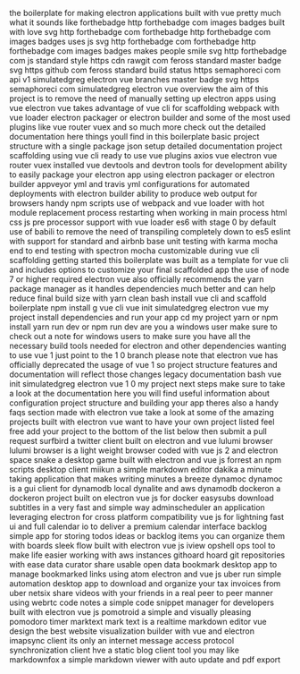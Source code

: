 the boilerplate for making electron applications built with vue pretty much what it sounds like forthebadge http forthebadge com images badges built with love svg http forthebadge com forthebadge http forthebadge com images badges uses js svg http forthebadge com forthebadge http forthebadge com images badges makes people smile svg http forthebadge com js standard style https cdn rawgit com feross standard master badge svg https github com feross standard build status https semaphoreci com api v1 simulatedgreg electron vue branches master badge svg https semaphoreci com simulatedgreg electron vue overview the aim of this project is to remove the need of manually setting up electron apps using vue electron vue takes advantage of vue cli for scaffolding webpack with vue loader electron packager or electron builder and some of the most used plugins like vue router vuex and so much more check out the detailed documentation here things youll find in this boilerplate basic project structure with a single package json setup detailed documentation project scaffolding using vue cli ready to use vue plugins axios vue electron vue router vuex installed vue devtools and devtron tools for development ability to easily package your electron app using electron packager or electron builder appveyor yml and travis yml configurations for automated deployments with electron builder ability to produce web output for browsers handy npm scripts use of webpack and vue loader with hot module replacement process restarting when working in main process html css js pre processor support with vue loader es6 with stage 0 by default use of babili to remove the need of transpiling completely down to es5 eslint with support for standard and airbnb base unit testing with karma mocha end to end testing with spectron mocha customizable during vue cli scaffolding getting started this boilerplate was built as a template for vue cli and includes options to customize your final scaffolded app the use of node 7 or higher required electron vue also officially recommends the yarn package manager as it handles dependencies much better and can help reduce final build size with yarn clean bash install vue cli and scaffold boilerplate npm install g vue cli vue init simulatedgreg electron vue my project install dependencies and run your app cd my project yarn or npm install yarn run dev or npm run dev are you a windows user make sure to check out a note for windows users to make sure you have all the necessary build tools needed for electron and other dependencies wanting to use vue 1 just point to the 1 0 branch please note that electron vue has officially deprecated the usage of vue 1 so project structure features and documentation will reflect those changes legacy documentation bash vue init simulatedgreg electron vue 1 0 my project next steps make sure to take a look at the documentation here you will find useful information about configuration project structure and building your app theres also a handy faqs section made with electron vue take a look at some of the amazing projects built with electron vue want to have your own project listed feel free add your project to the bottom of the list below then submit a pull request surfbird a twitter client built on electron and vue lulumi browser lulumi browser is a light weight browser coded with vue js 2 and electron space snake a desktop game built with electron and vue js forrest an npm scripts desktop client miikun a simple markdown editor dakika a minute taking application that makes writing minutes a breeze dynamoc dynamoc is a gui client for dynamodb local dynalite and aws dynamodb dockeron a dockeron project built on electron vue js for docker easysubs download subtitles in a very fast and simple way adminscheduler an application leveraging electron for cross platform compatibility vue js for lightning fast ui and full calendar io to deliver a premium calendar interface backlog simple app for storing todos ideas or backlog items you can organize them with boards sleek flow built with electron vue js iview opshell ops tool to make life easier working with aws instances githoard hoard git repositories with ease data curator share usable open data bookmark desktop app to manage bookmarked links using atom electron and vue js uber run simple automation desktop app to download and organize your tax invoices from uber netsix share videos with your friends in a real peer to peer manner using webrtc code notes a simple code snippet manager for developers built with electron vue js pomotroid a simple and visually pleasing pomodoro timer marktext mark text is a realtime markdown editor vue design the best website visualization builder with vue and electron imapsync client its only an internet message access protocol synchronization client hve a static blog client tool you may like markdownfox a simple markdown viewer with auto update and pdf export